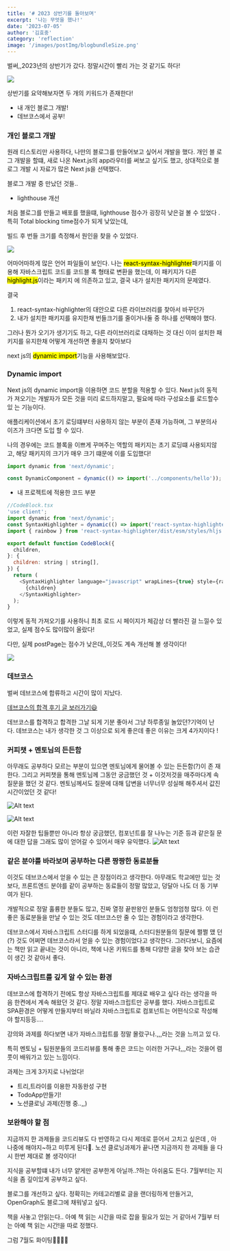 ```yaml
---
title: '# 2023 상반기를 돌아보며'
excerpt: '나는 무엇을 했나!'
date: '2023-07-05'
author: '김효중'
category: 'reflection'
image: '/images/postImg/blogbundleSize.png'
---
```


벌써,,2023년의 상반기가 갔다. 정말시간이 빨리 가는 것 같기도 하다!

![](https://encrypted-tbn0.gstatic.com/images?q=tbn:ANd9GcQz0ozkpyV1_StLafJD0f2R8yvd3XNsWi_YhQ&usqp=CAU)

상반기를 요약해보자면 두 개의 키워드가 존재한다!

- 내 개인 블로그 개발!
- 데브코스에서 공부!

### 개인 블로그 개발

원래 티스토리만 사용하다, 나만의 블로그를 만들어보고 싶어서 개발을 했다. 개인 블
로그 개발을 할떄, 새로 나온 Next.js의 app라우터를 써보고 싶기도 했고, 상대적으로
블로그 개발 시 자료가 많은 Next js을 선택했다.

블로그 개발 중 만났던 것들..

- lighthouse 개선

처음 블로그를 만들고 배포를 했을떄, lighthouse 점수가 굉장히 낮은걸 볼 수 있었다
. 특히 Total blocking time점수가 되게 낮았는데,

빌드 후 번들 크기를 측정해서 원인을 찾을 수 있었다.

![](/images/postImg/blogbundleSize.png)

어마어마하게 많은 언어 파일들이 보인다. 나는
<mark>react-syntax-highlighter</mark>패키지를 이용해 자바스크립트 코드를 코드블
록 형태로 변환을 했는데, 이 패키지가 다른 <mark>highlight.js</mark>이라는 패키지
에 의존하고 있고, 결국 내가 설치한 패키지의 문제였다.

결국

1. react-syntax-highlighter의 대안으로 다른 라이브러리를 찾아서 바꾸던가
2. 내가 설치한 패키지를 유지한채 번들크기를 줄이거나둘 중 하나를 선택해야 했다.

그러나 뭔가 오기가 생기기도 하고, 다른 라이브러리로 대채하는 것 대신 이미 설치한
패키지를 유지한채 어떻게 개선하면 좋을지 찾아보다

next js의 <mark>dynamic import</mark>기능을 사용해보았다.

### Dynamic import

Next js의 dynamic import을 이용하면 코드 분할을 적용할 수 있다. Next js의 동적가
져오기는 개발자가 모든 것을 미리 로드하지말고, 필요에 따라 구성요소를 로드할수있
는 기능이다.

애플리케이션에서 초기 로딩떄부터 사용하지 않는 부분이 존재 가능하며, 그 부분의사
이즈가 크다면 도입 할 수 있다.

나의 경우에는 코드 블록을 이쁘게 꾸며주는 역할의 패키지는 초기 로딩떄 사용되지않
고, 해당 패키지의 크기가 매우 크기 떄문에 이를 도입했다!

```js
import dynamic from 'next/dynamic';

const DynamicComponent = dynamic(() => import('../components/hello'));
```

- 내 프로젝트에 적용한 코드 부분

```js
//CodeBlock.tsx
'use client';
import dynamic from 'next/dynamic';
const SyntaxHighlighter = dynamic(() => import('react-syntax-highlighter'));
import { rainbow } from 'react-syntax-highlighter/dist/esm/styles/hljs';

export default function CodeBlock({
  children,
}: {
  children: string | string[],
}) {
  return (
    <SyntaxHighlighter language="javascript" wrapLines={true} style={rainbow}>
      {children}
    </SyntaxHighlighter>
  );
}
```

이렇게 동적 가져오기를 사용하니 최초 로드 시 페이지가 체감상 더 빨라진 걸 느낄수
있었고, 실제 점수도 많이많이 올랐다!

다만, 실제 postPage는 점수가 낮은데,,이것도 계속 개선해 볼 생각이다!

![](/images/postImg/lighthouse.png)

### 데브코스

벌써 데브코스에 합류하고 시간이 많이 지났다.

[데브코스의 합격 후기 글 보러가기😃](https://khj0426.tistory.com/240)

데브코스를 합격하고 합격한 그날 되게 기분 좋아서 그냥 하루종일 놀았던?기억이 난
다. 데브코스는 내가 생각한 것 그 이상으로 되게 좋은데 좋은 이유는 크게 4가지이다
!

### 커피챗 + 멘토님의 든든함

아무래도 공부하다 모르는 부분이 있으면 멘토님에게 물어볼 수 있는 든든함(?)이 존
재한다. 그리고 커피챗을 통해 멘토님께 그동안 궁금했던 것 + 이것저것을 매주마다계
속 질문을 했던 것 같다. 멘토님께서도 질문에 대해 답변을 너무너무 성실해 해주셔서
값진 시간이었던 것 같다!

![Alt text](/images/postImg/QA1.png)

![Alt text](/images/postImg/QA2.png)

이런 자잘한 팁들뿐만 아니라 항상 궁금했던, 컴포넌트를 잘 나누는 기준 등과 같은질
문에 대한 답을 그래도 많이 얻어갈 수 있어서 매우 유익했다.
![Alt text](/images/postImg/QA3.png)

### 같은 분야를 바라보며 공부하는 다른 짱짱한 동료분들

이것도 데브코스에서 얻을 수 있는 큰 장점이라고 생각한다. 아무래도 학교에만 있는
것보다, 프론트엔드 분야를 같이 공부하는 동료들이 정말 많았고, 덩달아 나도 더 동
기부여가 된다.

개발적으로 정말 훌륭한 분들도 많고, 진짜 열정 끝판왕인 분들도 엄청엄청 많다. 이
런 좋은 동료분들을 만날 수 있는 것도 데브코스만 줄 수 있는 경험이라고 생각한다.

데브코스에서 자바스크립트 스터디를 하게 되었을떄, 스터디원분들의 질문에 쩔쩔 맸
던(?) 것도 어쩌면 데브코스라서 얻을 수 있는 경험이었다고 생각한다. 그러다보니,
요즘에는 책만 읽고 끝내는 것이 아니라, 책에 나온 키워드를 통해 다양한 글을 찾아
보는 습관이 생긴 것 같아서 좋다.

### 자바스크립트를 깊게 알 수 있는 환경

데브코스에 합격하기 전에도 항상 자바스크립트를 제대로 배우고 싶다 라는 생각을 마
음 한켠에서 계속 해왔던 것 같다. 정말 자바스크립트만 공부를 했다. 자바스크립트로
SPA환경은 어떻게 만들지부터 바닐라 자바스크립트로 컴포넌트는 어떤식으로 작성해야
할지등등....

강의와 과제를 하다보면 내가 자바스크립트를 정말 몰랐구나.,,,라는 것을 느끼고 있
다.

특히 멘토님 + 팀원분들의 코드리뷰를 통해 좋은 코드는 이러한 거구나,,,라는 것을어
렴풋이 배워가고 있는 느낌이다.

과제는 크게 3가지로 나뉘었다!

- 트리,트라이를 이용한 자동완성 구현
- TodoApp만들기!
- 노션클로닝 과제(진행 중..,,)

### 보완해야 할 점

지금까지 한 과제들을 코드리뷰도 다 반영하고 다시 제데로 뜯어서 고치고 싶은데 ,
아 나중에 해야지~하고 미루게 된다🤣. 노션 클로닝과제가 끝나면 지금까지 한 과제들
을 다시 한번 제대로 볼 생각이다!

지식을 공부할떄 내가 너무 얕게만 공부한게 아닐까..?하는 아쉬움도 든다. 7월부터는
지식을 좀 깊이있게 공부하고 싶다.

블로그를 개선하고 싶다. 정확히는 카테고리별로 글을 랜더링하게 만들거고,
OpenGraph도 블로그에 채워넣고 싶다.

책을 사놓고 안읽는다.. 아예 책 읽는 시간을 따로 잡을 필요가 있는 거 같아서 7월부
터는 아예 책 읽는 시간!을 따로 정했다.

그럼 7월도 화이팅💪💪💪💪
